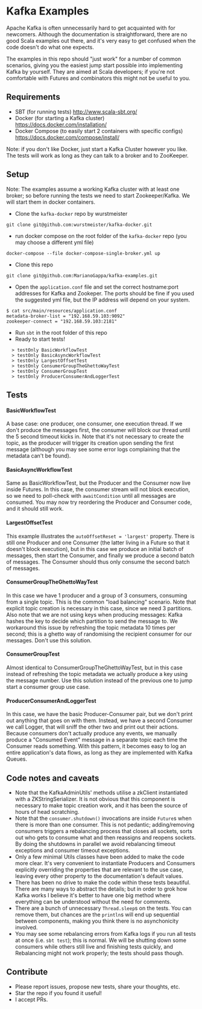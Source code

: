 # Kafka Examples

Apache Kafka is often unnecessarily hard to get acquainted with for newcomers. Although the documentation is straightforward, there are no good Scala examples out there, and it's very easy to get confused when the code doesn't do what one expects.

The examples in this repo should "just work" for a number of common scenarios, giving you the easiest jump start possible into implementing Kafka by yourself. They are aimed at Scala developers; if you're not comfortable with Futures and combinators this might not be useful to you.


## Requirements

- SBT (for running tests)
http://www.scala-sbt.org/
- Docker (for starting a Kafka cluster) 
https://docs.docker.com/installation/
- Docker Compose (to easily start 2 containers with specific configs) 
https://docs.docker.com/compose/install/

Note: if you don't like Docker, just start a Kafka Cluster however you like. The tests will work as long as they can talk to a broker and to ZooKeeper.


## Setup

Note: The examples assume a working Kafka cluster with at least one broker; so before running the tests we need to start Zookeeper/Kafka. We will start them in docker containers.

- Clone the `kafka-docker` repo by wurstmeister
```
git clone git@github.com:wurstmeister/kafka-docker.git
```
- run docker compose on the root folder of the `kafka-docker` repo (you may choose a different yml file)
```
docker-compose --file docker-compose-single-broker.yml up
```
- Clone this repo
```
git clone git@github.com:MarianoGappa/kafka-examples.git
```
- Open the `application.conf` file and set the correct hostname:port addresses for Kafka and Zookeper. The ports should be fine if you used the suggested yml file, but the IP address will depend on your system.
```
$ cat src/main/resources/application.conf
metadata-broker-list = "192.168.59.103:9092"
zookeeper-connect = "192.168.59.103:2181"
```
- Run `sbt` in the root folder of this repo
- Ready to start tests!
```
  > testOnly BasicWorkflowTest
  > testOnly BasicAsyncWorkflowTest
  > testOnly LargestOffsetTest
  > testOnly ConsumerGroupTheGhettoWayTest
  > testOnly ConsumerGroupTest
  > testOnly ProducerConsumerAndLoggerTest
```

## Tests

#### BasicWorkflowTest
A base case: one producer, one consumer, one execution thread. If we don't produce the messages first, the consumer will block our thread until the 5 second timeout kicks in. Note that it's not necessary to create the topic, as the producer will trigger its creation upon sending the first message (although you may see some error logs complaining that the metadata can't be found).


#### BasicAsyncWorkflowTest
Same as BasicWorkflowTest, but the Producer and the Consumer now live inside Futures. In this case, the consumer stream will not block execution, so we need to poll-check with `awaitCondition` until all messages are consumed. You may now try reordering the Producer and Consumer code, and it should still work.


#### LargestOffsetTest
This example illustrates the `autoOffsetReset = 'largest'` property. There is still one Producer and one Consumer (the latter living in a Future so that it doesn't block execution), but in this case we produce an initial batch of messages, then start the Consumer, and finally we produce a second batch of messages. The Consumer should thus only consume the second batch of messages.


#### ConsumerGroupTheGhettoWayTest
In this case we have 1 producer and a group of 3 consumers, consuming from a single topic. This is the common "load balancing" scenario. Note that explicit topic creation is necessary in this case, since we need 3 partitions. Also note that we are not using keys when producing messages: Kafka hashes the key to decide which partition to send the message to. We workaround this issue by refreshing the topic metadata 10 times per second; this is a ghetto way of randomising the recipient consumer for our messages. Don't use this solution.


#### ConsumerGroupTest
Almost identical to ConsumerGroupTheGhettoWayTest, but in this case instead of refreshing the topic metadata we actually produce a key using the message number. Use this solution instead of the previous one to jump start a consumer group use case.


#### ProducerConsumerAndLoggerTest
In this case, we have the basic Producer-Consumer pair, but we don't print out anything that goes on with them. Instead, we have a second Consumer we call Logger, that will sniff the other two and print out their actions. Because consumers don't actually produce any events, we manually produce a "Consumed Event" message in a separate topic each time the Consumer reads something. With this pattern, it becomes easy to log an entire application's data flows, as long as they are implemented with Kafka Queues.


## Code notes and caveats

- Note that the KafkaAdminUtils' methods utilise a zkClient instantiated with a ZKStringSerializer. It is not obvious that this component is necessary to make topic creation work, and it has been the source of hours of head scratching.
- Note that the `consumer.shutdown()` invocations are inside `Future`s when there is more than one consumer. This is not pedantic; adding/removing consumers triggers a rebalancing process that closes all sockets, sorts out who gets to consume what and then reassigns and reopens sockets. By doing the shutdowns in parallel we avoid rebalancing timeout exceptions and consumer timeout exceptions.
- Only a few minimal Utils classes have been added to make the code more clear. It's very convenient to instantiate Producers and Consumers explicitly overriding the properties that are relevant to the use case, leaving every other property to the documentation's default values.
- There has been no drive to make the code within these tests beautiful. There are many ways to abstract the details; but in order to grok how Kafka works I believe it's better to have one big method where everything can be understood without the need for comments.
- There are a bunch of unnecessary `Thread.sleep`s on the tests. You can remove them, but chances are the `println`s will end up sequential between components, making you think there is no asynchonicity involved.
- You may see some rebalancing errors from Kafka logs if you run all tests at once (i.e. `sbt test`); this is normal. We will be shutting down some consumers while others still live and finishing tests quickly, and Rebalancing might not work properly; the tests should pass though.


## Contribute

- Please report issues, propose new tests, share your thoughts, etc.
- Star the repo if you found it useful! 
- I accept PRs.
